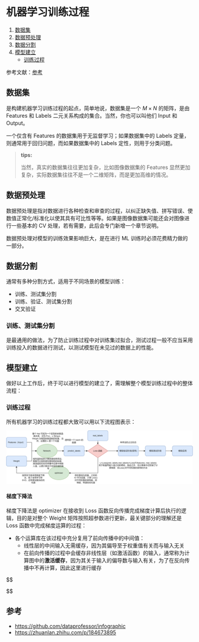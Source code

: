 # 机器学习训练过程

1. [数据集](##数据集)
2. [数据预处理](##数据预处理)
3. [数据分割](##数据分割)
4. [模型建立](##模型建立)
   + [训练过程](###训练过程)

参考文献：[参考](##参考)

##  数据集

是构建机器学习训练过程的起点，简单地说，数据集是一个 $M\times{N}$ 的矩阵，是由 Features 和 Labels 二元关系构成的集合。当然，你也可以叫他们 Input 和 Output。

一个仅含有 Features 的数据集用于无监督学习；如果数据集中的 Labels 定量，则通常用于回归问题，而如果数据集中的 Labels 定性，则用于分类问题。

> **tips:**
>
> 当然，真实的数据集往往更加复杂，比如图像数据集的 Features 显然更加复杂，实际数据集往往不是一个二维矩阵，而是更加高维的情况。

## 数据预处理

数据预处理是指对数据进行各种检查和审查的过程，以纠正缺失值、拼写错误、使数值正常化/标准化以使其具有可比性等等。如果是图像数据集可能还会对图像进行一些基本的 CV 处理，若有需要，此后会专门新增一个章节说明。

数据预处理对模型的训练效果影响巨大，是在进行 ML 训练时必须花费精力做的一部分。

## 数据分割

通常有多种分割方式，适用于不同场景的模型训练：

+ 训练、测试集分割
+ 训练、验证、测试集分割
+ 交叉验证

### 训练、测试集分割

是最通用的做法，为了防止训练过程中对训练集过拟合，测试过程一般不应当采用训练投入的数据进行测试，以测试模型在未见过的数据上的性能。

## 模型建立

做好以上工作后，终于可以进行模型的建立了，需理解整个模型训练过程中的整体流程：

### 训练过程

所有机器学习的训练过程都大致可以用以下流程图表示：

![img](assets/ML_Train_Process.drawio.png)

#### 梯度下降法

梯度下降法是 optimizer 在接收到 Loss 函数反向传播完成梯度计算后执行的逻辑，目的是对整个 Weight 矩阵按照超参数进行更新，最关键部分的理解还是 Loss 函数中完成梯度运算的过程：

+ 各个运算库在该过程中充分复用了前向传播中的中间值：
  + 线性层的中间输入无需缓存，因为其偏导至于权重值有关而与输入无关
  + 在前向传播的过程中会缓存非线性层（如激活函数）的输入，通常称为计算图中的**激活缓存**，因为其关于输入的偏导数与输入有关，为了在反向传播中不再计算，因此这里进行缓存

$$

$$



## 参考

+ https://github.com/dataprofessor/infographic
+ https://zhuanlan.zhihu.com/p/184673895

